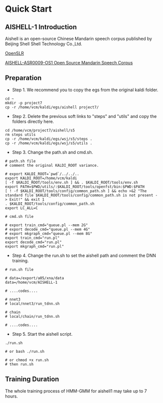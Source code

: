 # Quick Start

## AISHELL-1 Introduction

Aishell is an open-source Chinese Mandarin speech corpus published by Beijing Shell Shell Technology Co.,Ltd.

[OpenSLR](http://www.openslr.org/33/)

[AISHELL-ASR0009-OS1 Open Source Mandarin Speech Corpus](http://www.aishelltech.com/kysjcp)

## Preparation

- Step 1. We recommend you to copy the egs from the original kaldi folder.

```shell
cd ~
mkdir -p project7
cp -r /home/vcm/kaldi/egs/aishell project7/
```

- Step 2. Delete the previous soft links to "steps" and "utils" and copy the folders directly here.

```shell
cd /home/vcm/project7/aishell/s5
rm steps utils
cp -r /home/vcm/kaldi/egs/wsj/s5/steps .
cp -r /home/vcm/kaldi/egs/wsj/s5/utils .
```

- Step 3. Change the path.sh and cmd.sh.

```shell
# path.sh file
# comment the original KALDI_ROOT variance.

# export KALDI_ROOT=`pwd`/../../..
export KALDI_ROOT=/home/vcm/kaldi
[ -f $KALDI_ROOT/tools/env.sh ] && . $KALDI_ROOT/tools/env.sh
export PATH=$PWD/utils/:$KALDI_ROOT/tools/openfst/bin:$PWD:$PATH
[ ! -f $KALDI_ROOT/tools/config/common_path.sh ] && echo >&2 "The standard file $KALDI_ROOT/tools/config/common_path.sh is not present -> Exit!" && exit 1
. $KALDI_ROOT/tools/config/common_path.sh
export LC_ALL=C
```

```shell
# cmd.sh file

# export train_cmd="queue.pl --mem 2G"
# export decode_cmd="queue.pl --mem 4G"
# export mkgraph_cmd="queue.pl --mem 8G"
export train_cmd="run.pl"
export decode_cmd="run.pl"
export mkgraph_cmd="run.pl"
```

- Step 4. Change the run.sh to set the aishell path and comment the DNN training.

```shell
# run.sh file

# data=/export/a05/xna/data
data=/home/vcm/AISHELL-1

# ....codes....

# nnet3
# local/nnet3/run_tdnn.sh

# chain
# local/chain/run_tdnn.sh

# ....codes....
```

- Step 5. Start the aishell script.

```shell
./run.sh

# or bash ./run.sh

# or chmod +x run.sh 
# then run.sh
```

## Training Duration

The whole training process of HMM-GMM for aishell1 may take up to 7 hours.
